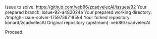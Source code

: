 Issue to solve: https://github.com/veb86/zcadvelecAI/issues/92
Your prepared branch: issue-92-a482024a
Your prepared working directory: /tmp/gh-issue-solver-1759736718584
Your forked repository: konard/zcadvelecAI
Original repository (upstream): veb86/zcadvelecAI

Proceed.